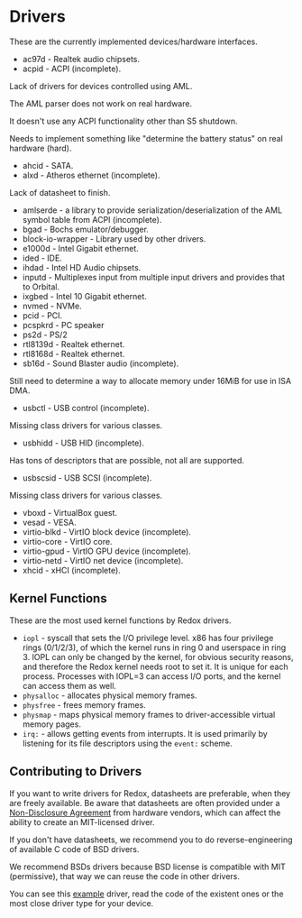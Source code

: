 # Drivers

These are the currently implemented devices/hardware interfaces.

- ac97d - Realtek audio chipsets.
- acpid - ACPI (incomplete).

Lack of drivers for devices controlled using AML.

The AML parser does not work on real hardware.

It doesn't use any ACPI functionality other than S5 shutdown.

Needs to implement something like "determine the battery status" on real hardware (hard).

- ahcid - SATA.
- alxd - Atheros ethernet (incomplete).

Lack of datasheet to finish.

- amlserde - a library to provide serialization/deserialization of the AML symbol table from ACPI (incomplete).
- bgad - Bochs emulator/debugger.
- block-io-wrapper - Library used by other drivers.
- e1000d - Intel Gigabit ethernet.
- ided - IDE.
- ihdad - Intel HD Audio chipsets.
- inputd - Multiplexes input from multiple input drivers and provides that to Orbital.
- ixgbed - Intel 10 Gigabit ethernet.
- nvmed - NVMe.
- pcid - PCI.
- pcspkrd - PC speaker
- ps2d - PS/2
- rtl8139d - Realtek ethernet.
- rtl8168d - Realtek ethernet.
- sb16d - Sound Blaster audio (incomplete).

Still need to determine a way to allocate memory under 16MiB for use in ISA DMA.

- usbctl - USB control (incomplete).

Missing class drivers for various classes.

- usbhidd - USB HID (incomplete).

Has tons of descriptors that are possible, not all are supported.

- usbscsid - USB SCSI (incomplete).

Missing class drivers for various classes.

- vboxd - VirtualBox guest.
- vesad - VESA.
- virtio-blkd - VirtIO block device (incomplete).
- virtio-core - VirtIO core.
- virtio-gpud - VirtIO GPU device (incomplete).
- virtio-netd - VirtIO net device (incomplete).
- xhcid - xHCI (incomplete).

## Kernel Functions

These are the most used kernel functions by Redox drivers.

- `iopl` - syscall that sets the I/O privilege level. x86 has four privilege rings (0/1/2/3), of which the kernel runs in ring 0 and userspace in ring 3. IOPL can only be changed by the kernel, for obvious security reasons, and therefore the Redox kernel needs root to set it. It is unique for each process. Processes with IOPL=3 can access I/O ports, and the kernel can access them as well.
- `physalloc` - allocates physical memory frames.
- `physfree` - frees memory frames.
- `physmap` - maps physical memory frames to driver-accessible virtual memory pages.
- `irq:` - allows getting events from interrupts. It is used primarily by listening for its file descriptors using the `event:` scheme.

## Contributing to Drivers

If you want to write drivers for Redox, datasheets are preferable, when they are freely available. Be aware that datasheets are often provided under a [Non-Disclosure Agreement](https://en.wikipedia.org/wiki/Non-disclosure_agreement) from hardware vendors, which can affect the ability to create an MIT-licensed driver.

If you don't have datasheets, we recommend you to do reverse-engineering of available C code of BSD drivers.

We recommend BSDs drivers because BSD license is compatible with MIT (permissive), that way we can reuse the code in other drivers.

You can see this [example](https://gitlab.redox-os.org/redox-os/exampled) driver, read the code of the existent ones or the most close driver type for your device.